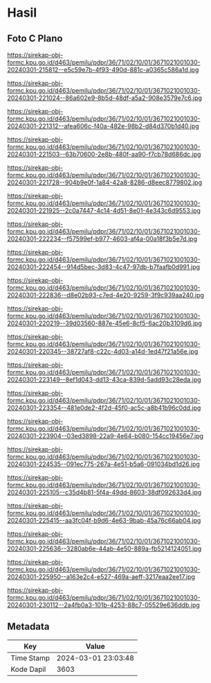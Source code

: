 # Hasil

## Foto C Plano

https://sirekap-obj-formc.kpu.go.id/d463/pemilu/pdpr/36/71/02/10/01/3671021001030-20240301-215812--e5c59e7b-4f93-490d-881c-a0365c586a1d.jpg

https://sirekap-obj-formc.kpu.go.id/d463/pemilu/pdpr/36/71/02/10/01/3671021001030-20240301-221024--86a602e9-8b5d-48df-a5a2-908e3579e7c6.jpg

https://sirekap-obj-formc.kpu.go.id/d463/pemilu/pdpr/36/71/02/10/01/3671021001030-20240301-221312--afea606c-f40a-482e-98b2-d84d370b1d40.jpg

https://sirekap-obj-formc.kpu.go.id/d463/pemilu/pdpr/36/71/02/10/01/3671021001030-20240301-221503--63b70600-2e8b-480f-aa90-f7cb78d686dc.jpg

https://sirekap-obj-formc.kpu.go.id/d463/pemilu/pdpr/36/71/02/10/01/3671021001030-20240301-221728--904b9e0f-1a84-42a8-8286-d8eec8779802.jpg

https://sirekap-obj-formc.kpu.go.id/d463/pemilu/pdpr/36/71/02/10/01/3671021001030-20240301-221925--2c0a7447-4c14-4d51-8e01-4e343c6d9553.jpg

https://sirekap-obj-formc.kpu.go.id/d463/pemilu/pdpr/36/71/02/10/01/3671021001030-20240301-222234--f57599ef-b977-4603-af4a-00a18f3b5e7d.jpg

https://sirekap-obj-formc.kpu.go.id/d463/pemilu/pdpr/36/71/02/10/01/3671021001030-20240301-222454--914d5bec-3d83-4c47-97db-b7faafb0d991.jpg

https://sirekap-obj-formc.kpu.go.id/d463/pemilu/pdpr/36/71/02/10/01/3671021001030-20240301-222836--d8e02b93-c7ed-4e20-9259-3f9c939aa240.jpg

https://sirekap-obj-formc.kpu.go.id/d463/pemilu/pdpr/36/71/02/10/01/3671021001030-20240301-220219--39d03560-887e-45e6-8cf5-6ac20b3109d6.jpg

https://sirekap-obj-formc.kpu.go.id/d463/pemilu/pdpr/36/71/02/10/01/3671021001030-20240301-220345--38727af8-c22c-4d03-a14d-1ed47f21a56e.jpg

https://sirekap-obj-formc.kpu.go.id/d463/pemilu/pdpr/36/71/02/10/01/3671021001030-20240301-223149--8ef1d043-dd13-43ca-839d-5add93c28eda.jpg

https://sirekap-obj-formc.kpu.go.id/d463/pemilu/pdpr/36/71/02/10/01/3671021001030-20240301-223354--481e0de2-4f2d-45f0-ac5c-a8b41b96c0dd.jpg

https://sirekap-obj-formc.kpu.go.id/d463/pemilu/pdpr/36/71/02/10/01/3671021001030-20240301-223904--03ed3898-22a9-4e64-b080-154cc19456e7.jpg

https://sirekap-obj-formc.kpu.go.id/d463/pemilu/pdpr/36/71/02/10/01/3671021001030-20240301-224535--091ec775-267a-4e51-b5a6-091034bd1d26.jpg

https://sirekap-obj-formc.kpu.go.id/d463/pemilu/pdpr/36/71/02/10/01/3671021001030-20240301-225105--c35d4b81-5f4a-49dd-8603-38df092633d4.jpg

https://sirekap-obj-formc.kpu.go.id/d463/pemilu/pdpr/36/71/02/10/01/3671021001030-20240301-225415--aa3fc04f-b9d6-4e63-9bab-45a76c66ab04.jpg

https://sirekap-obj-formc.kpu.go.id/d463/pemilu/pdpr/36/71/02/10/01/3671021001030-20240301-225636--3280ab6e-44ab-4e50-889a-fb5214124051.jpg

https://sirekap-obj-formc.kpu.go.id/d463/pemilu/pdpr/36/71/02/10/01/3671021001030-20240301-225950--a163e2c4-e527-469a-aeff-3217eaa2ee17.jpg

https://sirekap-obj-formc.kpu.go.id/d463/pemilu/pdpr/36/71/02/10/01/3671021001030-20240301-230112--2a4fb0a3-101b-4253-88c7-05529e636ddb.jpg


## Metadata

| Key        | Value               |
| ---------- | ------------------- |
| Time Stamp | 2024-03-01 23:03:48 |
| Kode Dapil | 3603                |



